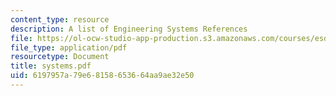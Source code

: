 ```yaml
---
content_type: resource
description: A list of Engineering Systems References
file: https://ol-ocw-studio-app-production.s3.amazonaws.com/courses/esd-04j-frameworks-and-models-in-engineering-systems-engineering-system-design-spring-2007/6197957a79e68158653664aa9ae32e50_systems.pdf
file_type: application/pdf
resourcetype: Document
title: systems.pdf
uid: 6197957a-79e6-8158-6536-64aa9ae32e50
---
```

